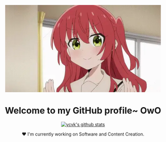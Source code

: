 <p align="center">
  <a href="https://github.com/ycvk"><img src="kita-ikuyo-rap.webp" alt="Banner"></a>
</p>

<h1 align="center">Welcome to my GitHub profile~ OwO</h1>

<p align="center">
  <a href="https://github.com/ycvk"><img src="https://github-readme-stats.vercel.app/api?username=ycvk&count_private=true&hide_border=true&show_icons=true&theme=ambient_gradient&hide=contribs" alt="ycvk's github stats"></a>
</p>

<p align="center">❤ I'm currently working on Software and Content Creation.</p>
